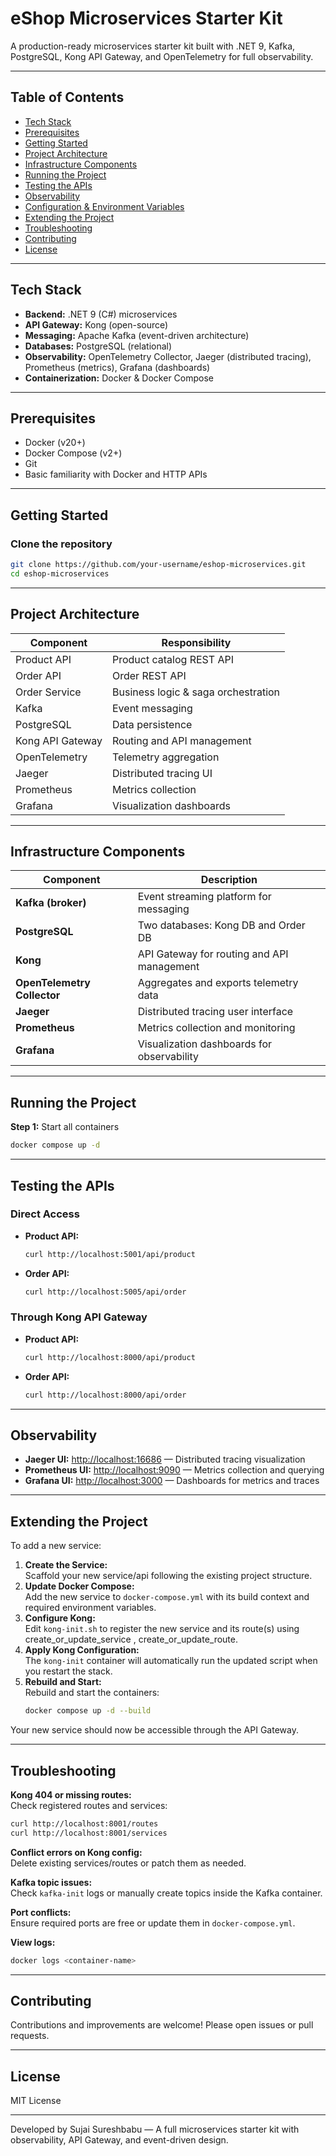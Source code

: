# eShop Microservices Starter Kit

A production-ready microservices starter kit built with .NET 9, Kafka, PostgreSQL, Kong API Gateway, and OpenTelemetry for full observability.

---

## Table of Contents

- [Tech Stack](#tech-stack)
- [Prerequisites](#prerequisites)
- [Getting Started](#getting-started)
- [Project Architecture](#project-architecture)
- [Infrastructure Components](#infrastructure-components)
- [Running the Project](#running-the-project)
- [Testing the APIs](#testing-the-apis)
- [Observability](#observability)
- [Configuration & Environment Variables](#configuration--environment-variables)
- [Extending the Project](#extending-the-project)
- [Troubleshooting](#troubleshooting)
- [Contributing](#contributing)
- [License](#license)

---

## Tech Stack

- **Backend:** .NET 9 (C#) microservices
- **API Gateway:** Kong (open-source)
- **Messaging:** Apache Kafka (event-driven architecture)
- **Databases:** PostgreSQL (relational)
- **Observability:** OpenTelemetry Collector, Jaeger (distributed tracing), Prometheus (metrics), Grafana (dashboards)
- **Containerization:** Docker & Docker Compose

---

## Prerequisites

- Docker (v20+)
- Docker Compose (v2+)
- Git
- Basic familiarity with Docker and HTTP APIs

---

## Getting Started

### Clone the repository

```bash
git clone https://github.com/your-username/eshop-microservices.git
cd eshop-microservices
```

---

## Project Architecture

| Component        | Responsibility                      |
|------------------|-------------------------------------|
| Product API      | Product catalog REST API            |
| Order API        | Order REST API                      |
| Order Service    | Business logic & saga orchestration |
| Kafka            | Event messaging                     |
| PostgreSQL       | Data persistence                    |
| Kong API Gateway | Routing and API management          |
| OpenTelemetry    | Telemetry aggregation               |
| Jaeger           | Distributed tracing UI              |
| Prometheus       | Metrics collection                  |
| Grafana          | Visualization dashboards            |

---

## Infrastructure Components

| Component                  | Description                                   |
|----------------------------|-----------------------------------------------|
| **Kafka (broker)**         | Event streaming platform for messaging        |
| **PostgreSQL**             | Two databases: Kong DB and Order DB           |
| **Kong**                   | API Gateway for routing and API management    |
| **OpenTelemetry Collector**| Aggregates and exports telemetry data         |
| **Jaeger**                 | Distributed tracing user interface            |
| **Prometheus**             | Metrics collection and monitoring             |
| **Grafana**                | Visualization dashboards for observability    |

---

## Running the Project

**Step 1:** Start all containers

```bash
docker compose up -d
```

---

## Testing the APIs

### Direct Access

- **Product API:**
    ```bash
    curl http://localhost:5001/api/product
    ```
- **Order API:**
    ```bash
    curl http://localhost:5005/api/order
    ```

### Through Kong API Gateway

- **Product API:**
    ```bash
    curl http://localhost:8000/api/product
    ```
- **Order API:**
    ```bash
    curl http://localhost:8000/api/order
    ```

---

## Observability

- **Jaeger UI:** [http://localhost:16686](http://localhost:16686) — Distributed tracing visualization
- **Prometheus UI:** [http://localhost:9090](http://localhost:9090) — Metrics collection and querying
- **Grafana UI:** [http://localhost:3000](http://localhost:3000) — Dashboards for metrics and traces

---

## Extending the Project

To add a new service:

1. **Create the Service:**  
   Scaffold your new service/api following the existing project structure.
2. **Update Docker Compose:**  
   Add the new service to `docker-compose.yml` with its build context and required environment variables.
3. **Configure Kong:**  
   Edit `kong-init.sh` to register the new service and its route(s) using create_or_update_service , create_or_update_route.
4. **Apply Kong Configuration:**  
   The `kong-init` container will automatically run the updated script when you restart the stack.
5. **Rebuild and Start:**  
   Rebuild and start the containers:
   ```bash
   docker compose up -d --build
   ```

Your new service should now be accessible through the API Gateway.

---

## Troubleshooting

**Kong 404 or missing routes:**  
Check registered routes and services:
```bash
curl http://localhost:8001/routes
curl http://localhost:8001/services
```

**Conflict errors on Kong config:**  
Delete existing services/routes or patch them as needed.

**Kafka topic issues:**  
Check `kafka-init` logs or manually create topics inside the Kafka container.

**Port conflicts:**  
Ensure required ports are free or update them in `docker-compose.yml`.

**View logs:**
```bash
docker logs <container-name>
```

---

## Contributing

Contributions and improvements are welcome! Please open issues or pull requests.

---

## License

MIT License

---

Developed by Sujai Sureshbabu — A full microservices starter kit with observability, API Gateway, and event-driven design.